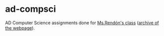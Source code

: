 ad-compsci
==========

AD Computer Science assignments done for [Ms.Rendón's class](http://msrendons.weebly.com/) ([archive of the webpage](https://archive.today/aIGqr)).
